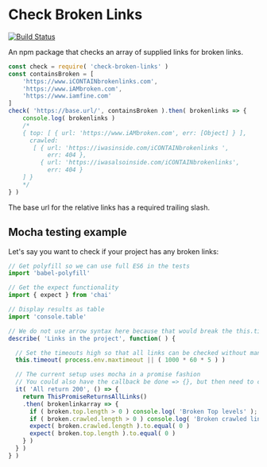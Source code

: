 # Check Broken Links

[![Build Status](https://travis-ci.org/actuallymentor/check-broken-links.svg?branch=master)](https://travis-ci.org/actuallymentor/check-broken-links)

An npm package that checks an array of supplied links for broken links.

```js
const check = require( 'check-broken-links' )
const containsBroken = [
    'https://www.iCONTAINbrokenlinks.com',
    'https://www.iAMbroken.com',
    'https://www.iamfine.com'
]
check( 'https://base.url/', containsBroken ).then( brokenlinks => {
    console.log( brokenlinks )
    /*
    { top: [ { url: 'https://www.iAMbroken.com', err: [Object] } ],
      crawled:
       [ { url: 'https://iwasinside.com/iCONTAINbrokenlinks ',
           err: 404 },
         { url: 'https://iwasalsoinside.com/iCONTAINbrokenlinks',
           err: 404 }
    ] }
    */
} )
```

The base url for the relative links has a required trailing slash.

## Mocha testing example

Let's say you want to check if your project has any broken links:

```js
// Get polyfill so we can use full ES6 in the tests
import 'babel-polyfill'

// Get the expect functionality
import { expect } from 'chai'

// Display results as table
import 'console.table'

// We do not use arrow syntax here because that would break the this.timeout
describe( 'Links in the project', function( ) {

  // Set the timeouts high so that all links can be checked without many or slow requests crashing the test
  this.timeout( process.env.maxtimeout || ( 1000 * 60 * 5 ) )

  // The current setup uses mocha in a promise fashion
  // You could also have the callback be done => {}, but then need to call done() after the expect(  )
  it( 'All return 200', () => {
    return ThisPromiseReturnsAllLinks()
    .then( brokenlinkarray => {
      if ( broken.top.length > 0 ) console.log( 'Broken Top levels' ); console.table( broken.top )
      if ( broken.crawled.length > 0 ) console.log( 'Broken crawled links' ); console.table( broken.crawled )
      expect( broken.crawled.length ).to.equal( 0 )
      expect( broken.top.length ).to.equal( 0 )
    } )
  } )
} )
```
